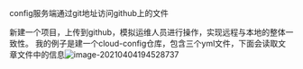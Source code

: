 config服务端通过git地址访问github上的文件

新建一个项目，上传到github，模拟运维人员进行操作，实现远程与本地的整体一致性。
我的例子是建一个cloud-config仓库，包含三个yml文件，下面会读取文章文件中的信息![image-20210404194528737](C:\Users\Administrator.MACHENI-KA32LTP\AppData\Roaming\Typora\typora-user-images\image-20210404194528737.png)